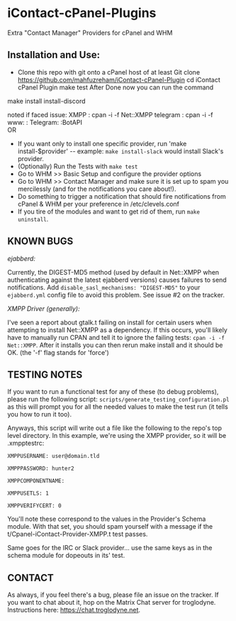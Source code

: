 # iContact-cPanel-Plugins
Extra "Contact Manager" Providers for cPanel and WHM

Installation and Use:
---------------------
* Clone this repo with git onto a cPanel host of at least
Git clone  https://github.com/mahfuzreham/iContact-cPanel-Plugin
cd iContact cPanel Plugin
make test
After Done now you can run the command 

make install install-discord 


noted if faced issue: 
XMPP : cpan -i -f Net::XMPP
telegram : cpan -i -f www: : Telegram: :BotAPI   
OR

* If you want only to install one specific provider, run 'make install-$provider' -- example: `make install-slack` would install Slack's provider.
* (Optionally) Run the Tests with `make test`
* Go to WHM >> Basic Setup and configure the provider options
* Go to WHM >> Contact Manager and make sure it is set up to spam you mercilessly (and for the notifications you care about!).
* Do something to trigger a notification that should fire notifications from cPanel & WHM per your preference in /etc/clevels.conf
* If you tire of the modules and want to get rid of them, run `make uninstall`.

KNOWN BUGS
----------
*ejabberd:*

Currently, the DIGEST-MD5 method (used by default in Net::XMPP when authenticating against the latest ejabberd versions)
causes failures to send notifications. Add `disable_sasl_mechanisms: "DIGEST-MD5"` to your `ejabberd.yml` config file
to avoid this problem. See issue #2 on the tracker.

*XMPP Driver (generally):*

I've seen a report about gtalk.t failing on install for certain users when attempting to install Net::XMPP as a dependency.
If this occurs, you'll likely have to manually run CPAN and tell it to ignore the failing tests:
`cpan -i -f Net::XMPP`. After it installs you can then rerun make install and it should be OK. (the '-f' flag stands for 'force')

TESTING NOTES
-------------
If you want to run a functional test for any of these (to debug problems), please run the following script:
`scripts/generate_testing_configuration.pl`
as this will prompt you for all the needed values to make the test run (it tells you how to run it too).

Anyways, this script will write out a file like the following to the repo's top level directory.
In this example, we're using the XMPP provider, so it will be .xmpptestrc:

`XMPPUSERNAME: user@domain.tld`

`XMPPPASSWORD: hunter2`

`XMPPCOMPONENTNAME:`

`XMPPUSETLS: 1`

`XMPPVERIFYCERT: 0`

You'll note these correspond to the values in the Provider's Schema module. With that set, you should spam yourself with
a message if the t/Cpanel-iContact-Provider-XMPP.t test passes.

Same goes for the IRC or Slack provider... use the same keys as in the schema module for dopeouts in its' test.

CONTACT
-------
As always, if you feel there's a bug, please file an issue on the tracker.
If you want to chat about it, hop on the Matrix Chat server for troglodyne. Instructions here: https://chat.troglodyne.net.
